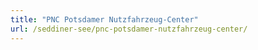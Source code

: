 ```yaml
---
title: "PNC Potsdamer Nutzfahrzeug-Center"
url: /seddiner-see/pnc-potsdamer-nutzfahrzeug-center/
---
```

